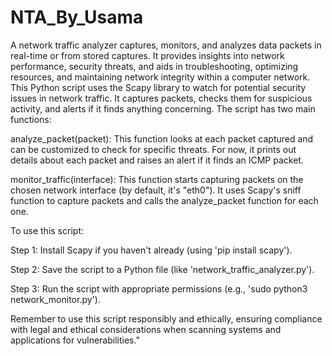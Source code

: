 # NTA_By_Usama
A network traffic analyzer captures, monitors, and analyzes data packets in real-time or from stored captures. It provides insights into network performance, security threats, and aids in troubleshooting, optimizing resources, and maintaining network integrity within a computer network.
This Python script uses the Scapy library to watch for potential security issues in network traffic. It captures packets, checks them for suspicious activity, and alerts if it finds anything concerning. The script has two main functions:

analyze_packet(packet): This function looks at each packet captured and can be customized to check for specific threats. For now, it prints out details about each packet and raises an alert if it finds an ICMP packet.

monitor_traffic(interface): This function starts capturing packets on the chosen network interface (by default, it's "eth0"). It uses Scapy's sniff function to capture packets and calls the analyze_packet function for each one.

To use this script:

Step 1: Install Scapy if you haven't already (using 'pip install scapy').

Step 2: Save the script to a Python file (like 'network_traffic_analyzer.py').

Step 3: Run the script with appropriate permissions (e.g., 'sudo python3 network_monitor.py').

Remember to use this script responsibly and ethically, ensuring compliance with legal and ethical considerations when scanning systems and applications for vulnerabilities."
